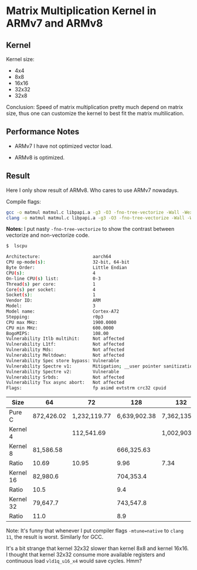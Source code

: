 # Matrix Multiplication Kernel in ARMv7 and ARMv8

## Kernel 

Kernel size: 

- 4x4
- 8x8
- 16x16
- 32x32
- 32x8

Conclusion: Speed of matrix multiplication pretty much depend on matrix size, thus one can customize the kernel to best fit the matrix multilication.



## Performance Notes

- ARMv7 I have not optimized vector load. 

- ARMv8 is optimized. 

## Result 

Here I only show result of ARMv8. Who cares to use ARMv7 nowadays. 

Compile flags:
```bash
gcc -o matmul matmul.c libpapi.a -g3 -O3 -fno-tree-vectorize -Wall -Wextra -Wpedantic
clang -o matmul matmul.c libpapi.a -g3 -O3 -fno-tree-vectorize -Wall -Wextra -Wpedantic
```

**Notes:** I put nasty `-fno-tree-vectorize` to show the contrast between vectorize and non-vectorize code.

```bash
$  lscpu

Architecture:                    aarch64
CPU op-mode(s):                  32-bit, 64-bit
Byte Order:                      Little Endian
CPU(s):                          4
On-line CPU(s) list:             0-3
Thread(s) per core:              1
Core(s) per socket:              4
Socket(s):                       1
Vendor ID:                       ARM
Model:                           3
Model name:                      Cortex-A72
Stepping:                        r0p3
CPU max MHz:                     1900.0000
CPU min MHz:                     600.0000
BogoMIPS:                        108.00
Vulnerability Itlb multihit:     Not affected
Vulnerability L1tf:              Not affected
Vulnerability Mds:               Not affected
Vulnerability Meltdown:          Not affected
Vulnerability Spec store bypass: Vulnerable
Vulnerability Spectre v1:        Mitigation; __user pointer sanitization
Vulnerability Spectre v2:        Vulnerable
Vulnerability Srbds:             Not affected
Vulnerability Tsx async abort:   Not affected
Flags:                           fp asimd evtstrm crc32 cpuid
``` 

| Size      	| 64         	| 72           	| 128          	| 132          	|           256 	|           260 	|
|-----------	|------------	|--------------	|--------------	|--------------	|--------------:	|--------------:	|
| Pure C    	| 872,426.02 	| 1,232,119.77 	| 6,639,902.38 	| 7,362,135.01 	| 51,960,426.14 	| 55,365,862.46 	|
| Kernel 4  	|            	|   112,541.69 	|              	| 1,002,903.70 	|               	|  8,194,332.11 	|
| Kernel 8  	|  81,586.58 	|              	|   666,325.63 	|              	|  5,413,270.20 	|               	|
| Ratio     	| 10.69      	| 10.95        	| 9.96         	| 7.34         	| 9.60          	| 6.76          	|
| Kernel 16 	|   82,980.6 	|              	|    704,353.4 	|              	|   5,668,996.2 	|               	|
| Ratio     	|       10.5 	|              	|          9.4 	|              	|           9.2 	|               	|
| Kernel 32 	|   79,647.7 	|              	|    743,547.8 	|              	|   5,900,377.0 	|               	|
| Ratio     	|       11.0 	|              	|          8.9 	|              	|           8.8 	|               	|


Note: It's funny that whenever I put compiler flags `-mtune=native` to `clang 11`, the result is worst. 
Similarly for GCC. 

It's a bit strange that kernel 32x32 slower than kernel 8x8 and kernel 16x16. I thought that kernel 32x32 consume more available registers and continuous load `vld1q_u16_x4` would save cycles. Hmm?

